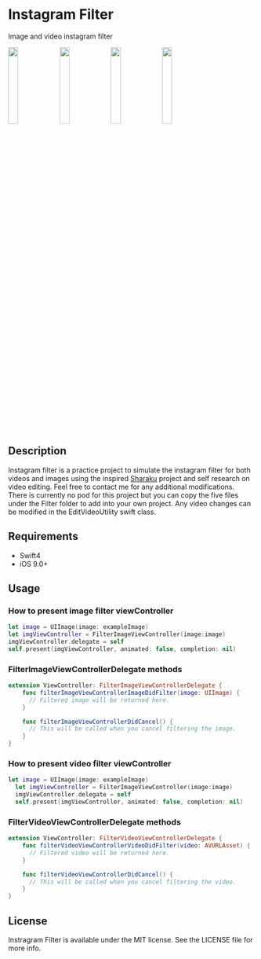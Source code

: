 # Instagram Filter
Image and video instagram filter

<img src="https://github.com/jnkfong/InstagramFilter/blob/master/img/a.jpg" width="20%"> <img src="https://github.com/jnkfong/InstagramFilter/blob/master/img/b.jpg" width="20%"> <img src="https://github.com/jnkfong/InstagramFilter/blob/master/img/c.jpg" width="20%"> <img src="https://github.com/jnkfong/InstagramFilter/blob/master/img/d.jpg" width="20%">

## Description
Instagram filter is a practice project to simulate the instagram filter for both videos and images using the inspired [Sharaku](https://github.com/makomori/Sharaku) project and self research on video editing. Feel free to contact me for any additional modifications. There is currently no pod for this project but you can copy the five files under the Filter folder to add into your own project. Any video changes can be modified in the EditVideoUtility swift class.

## Requirements
- Swift4
- iOS 9.0+

## Usage
### How to present image filter viewController
``` Swift
let image = UIImage(image: exampleImage)
let imgViewController = FilterImageViewController(image:image)
imgViewController.delegate = self
self.present(imgViewController, animated: false, completion: nil)

```

### FilterImageViewControllerDelegate methods
``` Swift
extension ViewController: FilterImageViewControllerDelegate {
    func filterImageViewControllerImageDidFilter(image: UIImage) {
      // Filtered image will be returned here.
    }

    func filterImageViewControllerDidCancel() {
      // This will be called when you cancel filtering the image.
    }
}
```
### How to present video filter viewController
``` Swift
let image = UIImage(image: exampleImage)
  let imgViewController = FilterImageViewController(image:image)
  imgViewController.delegate = self
  self.present(imgViewController, animated: false, completion: nil)

```

### FilterVideoViewControllerDelegate methods
``` Swift
extension ViewController: FilterVideoViewControllerDelegate {
    func filterVideoViewControllerVideoDidFilter(video: AVURLAsset) {
      // Filtered video will be returned here.
    }

    func filterVideoViewControllerDidCancel() {
      // This will be called when you cancel filtering the video.
    }
}
```

## License

Instragram Filter is available under the MIT license. See the LICENSE file for more info.
